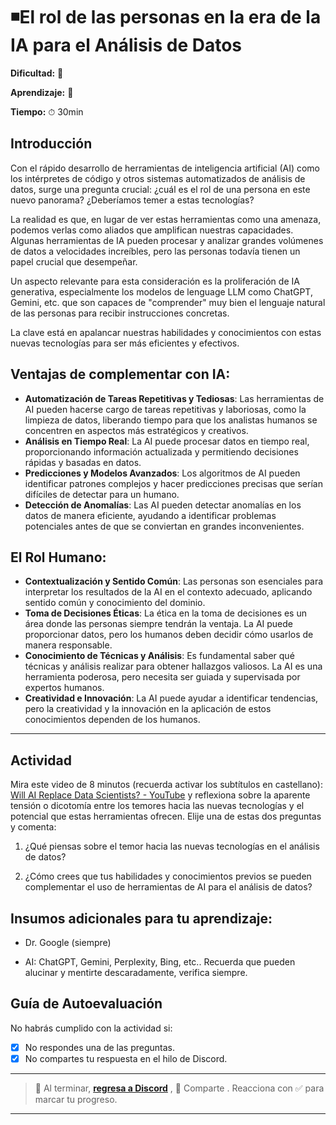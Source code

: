 # ◾El rol de las personas en la era de la IA para el Análisis de Datos

**Dificultad:** 🌻

**Aprendizaje:** 🍯

**Tiempo:** ⏱ 30min

## Introducción

Con el rápido desarrollo de herramientas de inteligencia artificial (AI) como los intérpretes de código y otros sistemas automatizados de análisis de datos, surge una pregunta crucial: ¿cuál es el rol de una persona en este nuevo panorama? ¿Deberíamos temer a estas tecnologías?

La realidad es que, en lugar de ver estas herramientas como una amenaza, podemos verlas como aliados que amplifican nuestras capacidades. Algunas herramientas de IA pueden procesar y analizar grandes volúmenes de datos a velocidades increíbles, pero las personas todavía tienen un papel crucial que desempeñar. 

Un aspecto relevante para esta consideración es la proliferación de IA generativa, especialmente los modelos de lenguage LLM como ChatGPT, Gemini, etc. que son capaces de "comprender" muy bien el lenguaje natural de las personas para recibir instrucciones concretas.

La clave está en apalancar nuestras habilidades y conocimientos con estas nuevas tecnologías para ser más eficientes y efectivos.

## Ventajas de complementar con IA:

- **Automatización de Tareas Repetitivas y Tediosas**: Las herramientas de AI pueden hacerse cargo de tareas repetitivas y laboriosas, como la limpieza de datos, liberando tiempo para que los analistas humanos se concentren en aspectos más estratégicos y creativos.
- **Análisis en Tiempo Real**: La AI puede procesar datos en tiempo real, proporcionando información actualizada y permitiendo decisiones rápidas y basadas en datos.
- **Predicciones y Modelos Avanzados**: Los algoritmos de AI pueden identificar patrones complejos y hacer predicciones precisas que serían difíciles de detectar para un humano.
- **Detección de Anomalías**: Las AI pueden detectar anomalías en los datos de manera eficiente, ayudando a identificar problemas potenciales antes de que se conviertan en grandes inconvenientes.

## El Rol Humano:

- **Contextualización y Sentido Común**: Las personas son esenciales para interpretar los resultados de la AI en el contexto adecuado, aplicando sentido común y conocimiento del dominio.
- **Toma de Decisiones Éticas**: La ética en la toma de decisiones es un área donde las personas siempre tendrán la ventaja. La AI puede proporcionar datos, pero los humanos deben decidir cómo usarlos de manera responsable.
- **Conocimiento de Técnicas y Análisis**: Es fundamental saber qué técnicas y análisis realizar para obtener hallazgos valiosos. La AI es una herramienta poderosa, pero necesita ser guiada y supervisada por expertos humanos.
- **Creatividad e Innovación**: La AI puede ayudar a identificar tendencias, pero la creatividad y la innovación en la aplicación de estos conocimientos dependen de los humanos.

---

## Actividad

Mira este video de 8 minutos (recuerda activar los subtítulos en castellano): [Will AI Replace Data Scientists? - YouTube](https://www.youtube.com/watch?v=mLP4kdk3DoI) y reflexiona sobre la aparente tensión o dicotomía entre los temores hacia las nuevas tecnologías y el potencial que estas herramientas ofrecen. Elije una de estas dos preguntas y comenta:

1. ¿Qué piensas sobre el temor hacia las nuevas tecnologías en el análisis de datos?

2. ¿Cómo crees que tus habilidades y conocimientos previos se pueden complementar el uso de herramientas de AI para el análisis de datos?

## Insumos adicionales para tu aprendizaje:

- Dr. Google (siempre)

- AI: ChatGPT, Gemini, Perplexity, Bing, etc.. Recuerda que pueden alucinar y mentirte descaradamente, verifica siempre.

## Guía de Autoevaluación

No habrás cumplido con la actividad si:

- [x] No respondes una de las preguntas.
- [x] No compartes tu respuesta en el hilo de Discord.

---

> :mega: Al terminar, [**regresa a Discord**](https://discord.com/channels/1209273049304666113/1253005294485639250) , 💬 Comparte . Reacciona con ✅ para marcar tu progreso.

---

